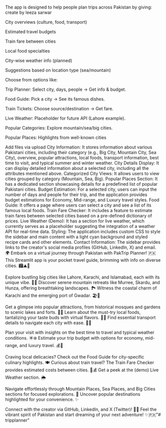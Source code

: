 The app is designed to help people plan trips across Pakistan by giving:
create by leeza sarwar

City overviews (culture, food, transport)

Estimated travel budgets

Train fare between cities

Local food specialties

City-wise weather info (planned)

Suggestions based on location type (sea/mountain)



Choose from options like:

Trip Planner: Select city, days, people → Get info & budget.

Food Guide: Pick a city → See its famous dishes.

Train Tickets: Choose source/destination → Get fare.

Live Weather: Placeholder for future API (Lahore example).

Popular Categories: Explore mountain/sea/big cities.

Popular Places: Highlights from well-known cities



Add files via upload
City Information: It stores information about various Pakistani cities, including their category (e.g., Big City, Mountain City, Sea City), overview, popular attractions, local foods, transport information, best time to visit, and typical summer and winter weather.
City Details Display: It can display detailed information about a selected city, including all the attributes mentioned above.
Categorized City Views: It allows users to view cities grouped by category (Mountain, Sea, Big).
Popular Places Section: It has a dedicated section showcasing details for a predefined list of popular Pakistani cities.
Budget Estimation: For a selected city, users can input the number of days and people for their trip, and the application provides budget estimations for Economy, Mid-range, and Luxury travel styles.
Food Guide: It offers a page where users can select a city and see a list of its famous local foods.
Train Fare Checker: It includes a feature to estimate train fares between selected cities based on a pre-defined dictionary of prices.
Live Weather (Demo): It has a section for live weather, which currently serves as a placeholder suggesting the integration of a weather API for real-time data.
Styling: The application includes custom CSS to style the sidebar and main content with a light cyan background and styled recipe cards and other elements.
Contact Information: The sidebar provides links to the creator's social media profiles (GitHub, LinkedIn, X) and email.                                                                                                              🌍 Embark on a virtual journey through Pakistan with PakTrip Planner! 🇵🇰 This Streamlit app is your pocket travel guide, brimming with info on diverse cities. 🏙️⛰️🌊

Explore bustling big cities like Lahore, Karachi, and Islamabad, each with its unique vibe. 🕌🏢 Discover serene mountain retreats like Murree, Skardu, and Hunza, offering breathtaking landscapes. 🏞️ Witness the coastal charm of Karachi and the emerging port of Gwadar. 🏖️🚢

Get a glimpse into popular attractions, from historical mosques and gardens to scenic lakes and forts. 🏰🌸 Learn about the must-try local foods, tantalizing your taste buds with virtual flavors. 🍜🍢 Find essential transport details to navigate each city with ease. 🚌🚗

Plan your visit with insights on the best time to travel and typical weather conditions. ☀️❄️ Estimate your trip budget with options for economy, mid-range, and luxury travel. 💰💸

Craving local delicacies? Check out the Food Guide for city-specific culinary highlights. 🍽️ Curious about train travel? The Train Fare Checker provides estimated costs between cities. 🚂💰 Get a peek at the (demo) Live Weather section. 🌦️

Navigate effortlessly through Mountain Places, Sea Places, and Big Cities sections for focused explorations. 🧭 Uncover popular destinations highlighted for your convenience. ✨

Connect with the creator via GitHub, LinkedIn, and X (Twitter)! 🧑‍💻 Feel the vibrant spirit of Pakistan and start dreaming of your next adventure! ✨🇵🇰"# tripplanner" 
